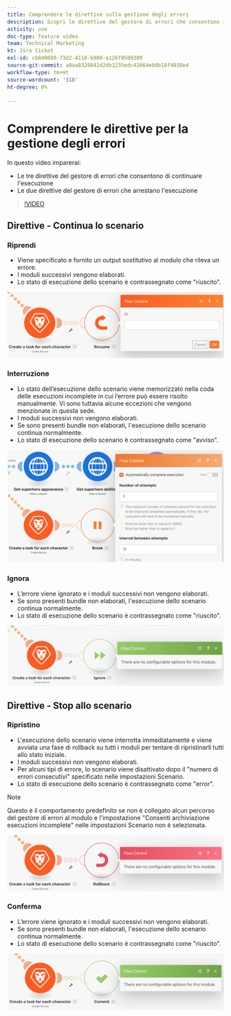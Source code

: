 ```yaml
---
title: Comprendere le direttive sulla gestione degli errori
description: Scopri le direttive del gestore di errori che consentono il proseguimento dell’esecuzione e quelle che ne arrestano l’esecuzione, in [!DNL Adobe Workfront Fusion].
activity: use
doc-type: feature video
team: Technical Marketing
kt: Jira ticket
exl-id: cb8d0880-73d2-4118-b800-a126f8509309
source-git-commit: a0aa8328842d2db1235edc42664eb0b18f4038e4
workflow-type: tm+mt
source-wordcount: '318'
ht-degree: 0%

---
```


# Comprendere le direttive per la gestione degli errori

In questo video imparerai:

* Le tre direttive del gestore di errori che consentono di continuare l&#39;esecuzione
* Le due direttive del gestore di errori che arrestano l&#39;esecuzione

>[!VIDEO](https://video.tv.adobe.com/v/335305/?quality=12)

## Direttive - Continua lo scenario

### Riprendi

* Viene specificato e fornito un output sostitutivo al modulo che rileva un errore.
* I moduli successivi vengono elaborati.
* Lo stato di esecuzione dello scenario è contrassegnato come &quot;riuscito&quot;.

![Immagine di una direttiva Resume](assets/troubleshooting-and-error-handling-2.png)

### Interruzione

* Lo stato dell’esecuzione dello scenario viene memorizzato nella coda delle esecuzioni incomplete in cui l’errore può essere risolto manualmente. Vi sono tuttavia alcune eccezioni che vengono menzionate in questa sede.
* I moduli successivi non vengono elaborati.
* Se sono presenti bundle non elaborati, l&#39;esecuzione dello scenario continua normalmente.
* Lo stato di esecuzione dello scenario è contrassegnato come &quot;avviso&quot;.

![L&#39;immagine di una direttiva di rottura](assets/troubleshooting-and-error-handling-3.png)

### Ignora

* L’errore viene ignorato e i moduli successivi non vengono elaborati.
* Se sono presenti bundle non elaborati, l&#39;esecuzione dello scenario continua normalmente.
* Lo stato di esecuzione dello scenario è contrassegnato come &quot;riuscito&quot;.

![Immagine di una direttiva Ignore](assets/troubleshooting-and-error-handling-4.png)

## Direttive - Stop allo scenario

### Ripristino

* L&#39;esecuzione dello scenario viene interrotta immediatamente e viene avviata una fase di rollback su tutti i moduli per tentare di ripristinarli tutti allo stato iniziale.
* I moduli successivi non vengono elaborati.
* Per alcuni tipi di errore, lo scenario viene disattivato dopo il &quot;numero di errori consecutivi&quot; specificato nelle impostazioni Scenario.
* Lo stato di esecuzione dello scenario è contrassegnato come &quot;error&quot;.

>[!NOTE]
>
>Questo è il comportamento predefinito se non è collegato alcun percorso del gestore di errori al modulo e l&#39;impostazione &quot;Consenti archiviazione esecuzioni incomplete&quot; nelle impostazioni Scenario non è selezionata.

![Immagine di una direttiva Rollback](assets/troubleshooting-and-error-handling-5.png)

### Conferma

* L’errore viene ignorato e i moduli successivi non vengono elaborati.
* Se sono presenti bundle non elaborati, l&#39;esecuzione dello scenario continua normalmente.
* Lo stato di esecuzione dello scenario è contrassegnato come &quot;riuscito&quot;.

![L&#39;immagine di una direttiva sui Commit](assets/troubleshooting-and-error-handling-6.png)
